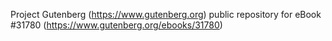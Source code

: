 Project Gutenberg (https://www.gutenberg.org) public repository for eBook #31780 (https://www.gutenberg.org/ebooks/31780)
